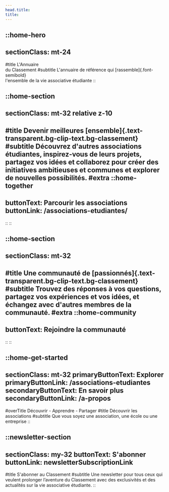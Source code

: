 ```yaml
---
head.title: 
title:
---
```



::home-hero
---
sectionClass: mt-24
---
#title
L'Annuaire <br />
du Classement
#subtitle
L'annuaire de référence qui [rassemble]{.font-semibold} <br />
l'ensemble de la vie associative étudiante
::

::home-section
---
sectionClass: mt-32 relative z-10
---
#title
Devenir meilleures [ensemble]{.text-transparent.bg-clip-text.bg-classement}
#subtitle
Découvrez d'autres associations étudiantes, inspirez-vous de leurs projets, partagez vos idées et collaborez pour créer des initiatives ambitieuses et communes et explorer de nouvelles possibilités.
#extra
  ::home-together
  ---
  buttonText: Parcourir les associations
  buttonLink: /associations-etudiantes/
  ---
  ::
::

::home-section
---
sectionClass: mt-32
---
#title
Une communauté de [passionnés]{.text-transparent.bg-clip-text.bg-classement}
#subtitle
Trouvez des réponses à vos questions, partagez vos expériences et vos idées, et échangez avec d'autres membres de la communauté.
#extra
  ::home-community
  ---
  buttonText: Rejoindre la communauté
  ---
  ::
::

::home-get-started
---
sectionClass: mt-32
primaryButtonText: Explorer
primaryButtonLink: /associations-etudiantes
secondaryButtonText: En savoir plus
secondaryButtonLink: /a-propos
---
#overTitle
Découvrir - Apprendre - Partager
#title
Découvrir les associations
#subtitle
Que vous soyez une association, une école ou une entreprise
::

::newsletter-section
---
sectionClass: my-32
buttonText: S'abonner
buttonLink: newsletterSubscriptionLink
---
#title
S'abonner au Classement
#subtitle
Une newsletter pour tous ceux qui veulent prolonger l’aventure du Classement avec des exclusivités et des actualités sur la vie associative étudiante.
::
